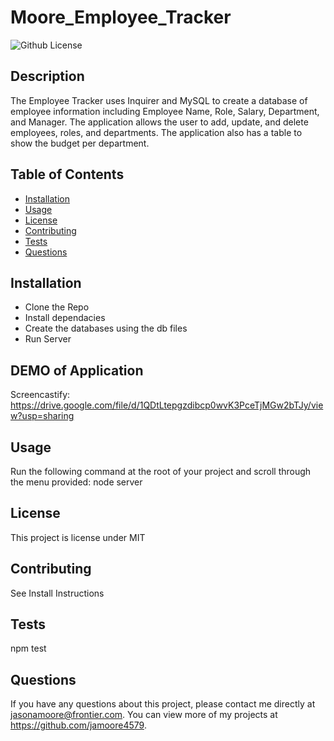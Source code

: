 # Moore_Employee_Tracker
  ![Github License](http://img.shields.io/badge/license-MIT-blue.svg)
  

  ## Description
  The Employee Tracker uses Inquirer and MySQL to create a database of employee information including Employee Name, Role, Salary, Department, and Manager. The application allows the user to add, update, and delete employees, roles, and departments. The application also has a table to show the budget per department.

  ## Table of Contents
  * [Installation](#installation)
  * [Usage](#usage)
  * [License](#license)
  * [Contributing](#contributing)
  * [Tests](#tests)
  * [Questions](#questions)
  
  ## Installation
  * Clone the Repo
  * Install dependacies
  * Create the databases using the db files
  * Run Server
  
  ## DEMO of Application
  
   Screencastify: https://drive.google.com/file/d/1QDtLtepgzdibcp0wvK3PceTjMGw2bTJy/view?usp=sharing
  
  ## Usage
  Run the following command at the root of your project and scroll through the menu provided:
  node server
  
  ## License
  This project is license under MIT

  ## Contributing
  See Install Instructions

  ## Tests
  npm test

  ## Questions
  If you have any questions about this project, please contact me directly at jasonamoore@frontier.com. You can view more of my projects at https://github.com/jamoore4579.
  
